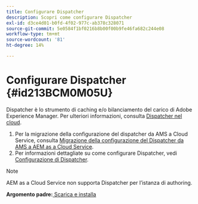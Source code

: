 ```yaml
---
title: Configurare Dispatcher
description: Scopri come configurare Dispatcher
exl-id: d3ce4d01-b0fd-4f02-977c-ab378c328071
source-git-commit: 5e0584f1bf0216b8b00f00b9fe46fa682c244e08
workflow-type: tm+mt
source-wordcount: '81'
ht-degree: 14%

---
```


# Configurare Dispatcher {#id213BCM0M05U}

Dispatcher è lo strumento di caching e/o bilanciamento del carico di Adobe Experience Manager. Per ulteriori informazioni, consulta [Dispatcher nel cloud](https://experienceleague.adobe.com/docs/experience-manager-cloud-service/implementing/content-delivery/disp-overview.html?lang=en).

1. Per la migrazione della configurazione del dispatcher da AMS a Cloud Service, consulta [Migrazione della configurazione del Dispatcher da AMS a AEM as a Cloud Service](https://experienceleague.adobe.com/docs/experience-manager-cloud-service/implementing/content-delivery/ams-aem.html?lang=en).
1. Per informazioni dettagliate su come configurare Dispatcher, vedi [Configurazione di Dispatcher](https://experienceleague.adobe.com/docs/experience-manager-dispatcher/using/configuring/dispatcher-configuration.html?lang=it).

>[!NOTE]
>
> AEM as a Cloud Service non supporta Dispatcher per l’istanza di authoring.

**Argomento padre:**[ Scarica e installa](download-install.md)
